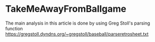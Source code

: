 # TakeMeAwayFromBallgame
The main analysis in this article is done by using Greg Stoll's parsing function <https://gregstoll.dyndns.org/~gregstoll/baseball/parseretrosheet.txt>

